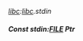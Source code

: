 _[libc](../../modules/libc/libc-module.md):[libc](../../modules/libc/libc-module.md).stdin_
##### Const stdin:[FILE](../../modules/libc/libc-file.md) Ptr
